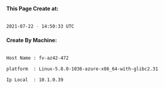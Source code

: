 
   
#### This Page Create at:

```bash

2021-07-22 - 14:50:33 UTC

```

#### Create By Machine:

```bash

Host Name : fv-az42-472

platform  : Linux-5.8.0-1036-azure-x86_64-with-glibc2.31

Ip Local  : 10.1.0.39

```

